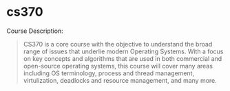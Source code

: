 # cs370

Course Description: 

> CS370 is a core course with the objective to understand the broad range of issues that underlie modern Operating Systems. With a focus on key concepts and algorithms that are used in both commercial and open-source operating systems, this course will cover many areas including  OS terminology, process and thread management, virtulization, deadlocks and resource management, and many more. 

